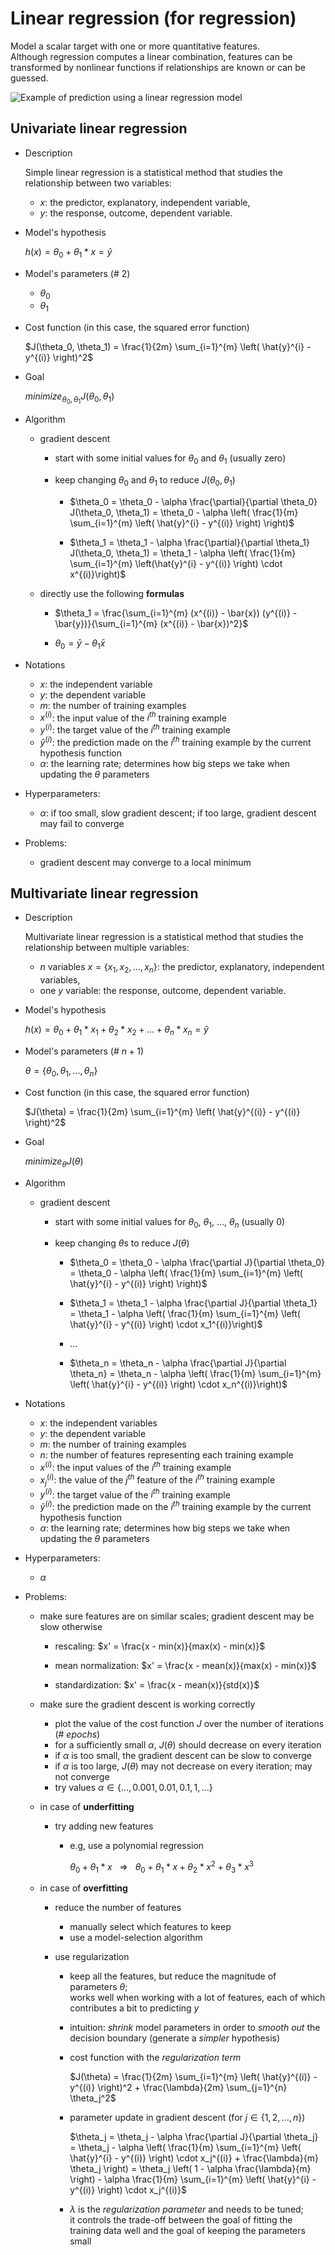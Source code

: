 # Linear regression (for regression)

Model a scalar target with one or more quantitative features.  
Although regression computes a linear combination, features can be transformed by nonlinear functions if relationships are known or can be guessed.

![Example of prediction using a linear regression model](http://pgfplots.net/media/tikz/examples/PNG/regression-line.png)

## Univariate linear regression

* Description 

    Simple linear regression is a statistical method that studies the relationship between two variables:
    * $x$: the predictor, explanatory, independent variable,
    * $y$: the response, outcome, dependent variable.

* Model's hypothesis

    $h(x) = \theta_0 + \theta_1 \ast x = \hat{y}$

* Model's parameters (# $2$)
    * $\theta_0$
    * $\theta_1$

* Cost function (in this case, the squared error function)

    $J(\theta_0, \theta_1) = \frac{1}{2m} \sum_{i=1}^{m} \left( \hat{y}^{i} - y^{(i)} \right)^2$

* Goal
    
    $minimize_{\theta_0, \theta_1} J(\theta_0, \theta_1)$

* Algorithm

    * gradient descent

        * start with some initial values for $\theta_0$ and $\theta_1$ (usually zero)
        * keep changing $\theta_0$ and $\theta_1$ to reduce $J(\theta_0, \theta_1)$

            * $\theta_0 = \theta_0 - \alpha \frac{\partial}{\partial \theta_0} J(\theta_0, \theta_1) = \theta_0 - \alpha \left( \frac{1}{m} \sum_{i=1}^{m} \left( \hat{y}^{i} - y^{(i)} \right) \right)$

            * $\theta_1 = \theta_1 - \alpha \frac{\partial}{\partial \theta_1} J(\theta_0, \theta_1) = \theta_1 - \alpha \left(  \frac{1}{m} \sum_{i=1}^{m} \left(\hat{y}^{i} - y^{(i)} \right) \cdot x^{(i)}\right)$

    * directly use the following **formulas**

        * $\theta_1 = \frac{\sum_{i=1}^{m} (x^{(i)} - \bar{x}) (y^{(i)} - \bar{y})}{\sum_{i=1}^{m} (x^{(i)} - \bar{x})^2}$

        * $\theta_0 = \bar{y} - \theta_1 \bar{x}$

* Notations

    * $x$: the independent variable
    * $y$: the dependent variable
    * $m$: the number of training examples
    * $x^{(i)}$: the input value of the $i^{th}$ training example
    * $y^{(i)}$: the target value of the $i^{th}$ training example
    * $\hat{y}^{(i)}$: the prediction made on the $i^{th}$ training example by the current hypothesis function 
    * $\alpha$: the learning rate; determines how big steps we take when updating the $\theta$ parameters

* Hyperparameters:

    * $\alpha$: if too small, slow gradient descent; if too large, gradient descent may fail to converge

* Problems:

    * gradient descent may converge to a local minimum

## Multivariate linear regression

* Description

    Multivariate linear regression is a statistical method that studies the relationship between multiple variables:
    * $n$ variables $x=\{x_1,x_2,...,x_n\}$: the predictor, explanatory, independent variables,
    * one $y$ variable: the response, outcome, dependent variable.

* Model's hypothesis

    $h(x) = \theta_0 + \theta_1 \ast x_1  + \theta_2 \ast x_2 + ... + \theta_n \ast x_n = \hat{y}$

* Model's parameters (# $n+1$)

    $\theta=\{\theta_0, \theta_1, ..., \theta_n\}$

* Cost function (in this case, the squared error function)

    $J(\theta) = \frac{1}{2m} \sum_{i=1}^{m} \left( \hat{y}^{(i)} - y^{(i)} \right)^2$

* Goal

    $minimize_{\theta} J(\theta)$

* Algorithm

    * gradient descent

        * start with some initial values for $\theta_0$, $\theta_1$, ..., $\theta_n$ (usually $0$)
        * keep changing $\theta$s to reduce $J(\theta)$

            * $\theta_0 = \theta_0 - \alpha \frac{\partial J}{\partial \theta_0} = \theta_0 - \alpha \left( \frac{1}{m} \sum_{i=1}^{m} \left( \hat{y}^{i} - y^{(i)} \right) \right)$

            * $\theta_1 = \theta_1 - \alpha \frac{\partial J}{\partial \theta_1} = \theta_1 - \alpha \left( \frac{1}{m} \sum_{i=1}^{m} \left( \hat{y}^{i} - y^{(i)} \right) \cdot x_1^{(i)}\right)$

            * ...

            * $\theta_n = \theta_n - \alpha \frac{\partial J}{\partial \theta_n} = \theta_n - \alpha \left( \frac{1}{m} \sum_{i=1}^{m} \left( \hat{y}^{i} - y^{(i)} \right) \cdot x_n^{(i)}\right)$

* Notations

    * $x$: the independent variables
    * $y$: the dependent variable
    * $m$: the number of training examples
    * $n$: the number of features representing each training example
    * $x^{(i)}$: the input values of the $i^{th}$ training example
    * $x_j^{(i)}$: the value of the $j^{th}$ feature of the $i^{th}$ training example
    * $y^{(i)}$: the target value of the $i^{th}$ training example
    * $\hat{y}^{(i)}$: the prediction made on the $i^{th}$ training example by the current hypothesis function 
    * $\alpha$: the learning rate; determines how big steps we take when updating the $\theta$ parameters

* Hyperparameters:

    * $\alpha$

* Problems:

    * make sure features are on similar scales; gradient descent may be slow otherwise

        * rescaling: $x' = \frac{x - min(x)}{max(x) - min(x)}$

        * mean normalization: $x' = \frac{x - mean(x)}{max(x) - min(x)}$

        * standardization: $x' = \frac{x - mean(x)}{std(x)}$

    * make sure the gradient descent is working correctly

        * plot the value of the cost function $J$ over the number of iterations (# $epochs$) 
        * for a sufficiently small $\alpha$, $J(\theta)$ should decrease on every iteration
        * if $\alpha$ is too small, the gradient descent can be slow to converge
        * if $\alpha$ is too large, $J(\theta)$ may not decrease on every iteration; may not converge
        * try values $\alpha \in \{..., 0.001, 0.01, 0.1, 1, ...\}$

    * in case of **underfitting**

        * try adding new features

            * e.g, use a polynomial regression

                $\theta_0 + \theta_1 \ast x \ \ \ \Rightarrow \ \ \ \theta_0 + \theta_1 \ast x + \theta_2 \ast x^2 + \theta_3 \ast x^3$

    * in case of **overfitting**

        * reduce the number of features

            * manually select which features to keep
            * use a model-selection algorithm

        * use regularization

            * keep all the features, but reduce the magnitude of parameters $\theta$;  
              works well when working with a lot of features, each of which contributes a bit to predicting $y$

            * intuition: *shrink* model parameters in order to *smooth out* the decision boundary (generate a *simpler* hypothesis)

            * cost function with the *regularization term*

                $J(\theta) = \frac{1}{2m} \sum_{i=1}^{m} \left( \hat{y}^{(i)} - y^{(i)} \right)^2 + \frac{\lambda}{2m} \sum_{j=1}^{n} \theta_j^2$

            * parameter update in gradient descent (for $j \in \{1, 2, ..., n\}$)

                $\theta_j = \theta_j - \alpha \frac{\partial J}{\partial \theta_j} = \theta_j - \alpha \left( \frac{1}{m} \sum_{i=1}^{m} \left( \hat{y}^{i} - y^{(i)} \right) \cdot x_j^{(i)} + \frac{\lambda}{m} \theta_j \right) = \theta_j \left( 1 - \alpha \frac{\lambda}{m} \right) - \alpha \frac{1}{m} \sum_{i=1}^{m} \left( \hat{y}^{i} - y^{(i)} \right) \cdot x_j^{(i)}$

            * $\lambda$ is the *regularization parameter* and needs to be tuned;  
              it controls the trade-off between the goal of fitting the training data well and the goal of keeping the parameters small
